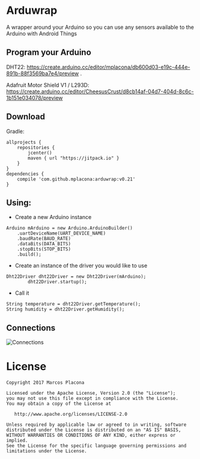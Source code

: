 Arduwrap
========
A wrapper around your Arduino so you can use any sensors available to the Arduino with Android Things

Program your Arduino
-------
DHT22: 
https://create.arduino.cc/editor/mplacona/db600d03-e19c-444e-891b-88f3569ba7e4/preview . 

Adafruit Motor Shield V1 / L293D: 
https://create.arduino.cc/editor/CheesusCrust/d8cb14af-04d7-404d-8c6c-1b151e034078/preview

Download
--------

Gradle:
```
allprojects {
    repositories {
        jcenter()
        maven { url "https://jitpack.io" }
    }
}
dependencies {
    compile 'com.github.mplacona:arduwrap:v0.21'
}
```
Using:
---------
- Create a new Arduino instance
```
Arduino mArduino = new Arduino.ArduinoBuilder()
    .uartDeviceName(UART_DEVICE_NAME)
    .baudRate(BAUD_RATE)
    .dataBits(DATA_BITS)
    .stopBits(STOP_BITS)
    .build();
```

- Create an instance of the driver you would like to use
```
Dht22Driver dht22Driver = new Dht22Driver(mArduino);
        dht22Driver.startup();
```

- Call it 
```
String temperature = dht22Driver.getTemperature();
String humidity = dht22Driver.getHumidity();
```

Connections
----------
![Connections](https://github.com/mplacona/arduwrap/blob/master/arduwrap.png?raw=true)

License
=======

    Copyright 2017 Marcos Placona

    Licensed under the Apache License, Version 2.0 (the "License");
    you may not use this file except in compliance with the License.
    You may obtain a copy of the License at

       http://www.apache.org/licenses/LICENSE-2.0

    Unless required by applicable law or agreed to in writing, software
    distributed under the License is distributed on an "AS IS" BASIS,
    WITHOUT WARRANTIES OR CONDITIONS OF ANY KIND, either express or implied.
    See the License for the specific language governing permissions and
    limitations under the License.
